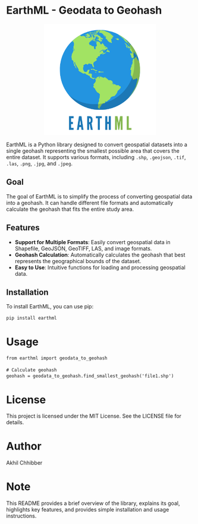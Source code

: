 # EarthML - Geodata to Geohash
<p align="center">
  <img src="https://github.com/akhilchibber/earthml/blob/main/earthml_logo.png?raw=true" width="300" alt="earthml Logo">
</p>

EarthML is a Python library designed to convert geospatial datasets into a single geohash representing the smallest possible area that covers the entire dataset. It supports various formats, including `.shp`, `.geojson`, `.tif`, `.las`, `.png`, `.jpg`, and `.jpeg`.

## Goal

The goal of EarthML is to simplify the process of converting geospatial data into a geohash. It can handle different file formats and automatically calculate the geohash that fits the entire study area.

## Features

- **Support for Multiple Formats**: Easily convert geospatial data in Shapefile, GeoJSON, GeoTIFF, LAS, and image formats.
- **Geohash Calculation**: Automatically calculates the geohash that best represents the geographical bounds of the dataset.
- **Easy to Use**: Intuitive functions for loading and processing geospatial data.

## Installation

To install EarthML, you can use pip:

```
pip install earthml
```





# Usage

```
from earthml import geodata_to_geohash

# Calculate geohash
geohash = geodata_to_geohash.find_smallest_geohash('file1.shp')
```





# License
This project is licensed under the MIT License. See the LICENSE file for details.





# Author
Akhil Chhibber






# Note
This README provides a brief overview of the library, explains its goal, highlights key features, and provides simple installation and usage instructions.
